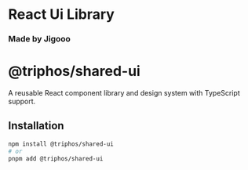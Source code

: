 # React Ui Library

### Made by Jigooo

# @triphos/shared-ui

A reusable React component library and design system with TypeScript support.

## Installation

```bash
npm install @triphos/shared-ui
# or
pnpm add @triphos/shared-ui
```
